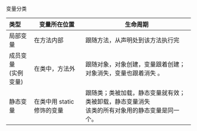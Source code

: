 变量分类



| 类型 | 变量所在位置 | 生命周期 |
| :---- | ---- | ---- |
| 局部变量 | 在方法内部 | 跟随方法，从声明处到该方法执行完 |
| 成员变量<br/>(实例变量) | 在类中，方法外 | 跟随对象，对象创建，变量跟着创建；对象消失，变量也跟着消失 。 |
| 静态变量 | 在类中用 static 修饰的变量 | 跟随类；类被加载，静态变量就有效；类被卸载，静态变量消失<br />该类的所有对象用的静态变量是同一个。 |

